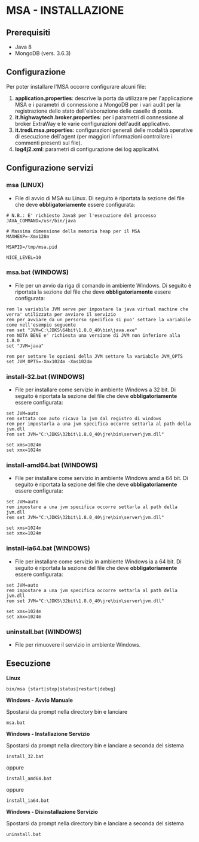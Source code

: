 # MSA - INSTALLAZIONE

## Prerequisiti

* Java 8
* MongoDB (vers. 3.6.3)

## Configurazione

Per poter installare l'MSA occorre configurare alcuni file:

1. **application.properties**: descrive la porta da utilizzare per l'applicazione MSA e i parametri di connessione a
MongoDB per i vari audit per la registrazione dello stato dell'elaborazione delle caselle di posta.
2. **it.highwaytech.broker.properties**: per i parametri di connessione al broker ExtraWay e le varie configurazioni
dell'audit applicativo.
3. **it.tredi.msa.properties**: configurazioni generali delle modalità operative di esecuzione dell'agent (per maggiori
informazioni controllare i commenti presenti sul file).
4. **log4j2.xml**: parametri di configurazione dei log applicativi.


## Configurazione servizi

### msa (LINUX)

- File di avvio di MSA su Linux.  Di seguito è riportata la sezione del file che deve **obbligatoriamente** essere 
configurata:

```
# N.B.: E' richiesto Java8 per l'esecuzione del processo
JAVA_COMMAND=/usr/bin/java

# Massima dimensione della memoria heap per il MSA
MAXHEAP=-Xmx128m

MSAPID=/tmp/msa.pid

NICE_LEVEL=10
```

### msa.bat (WINDOWS)

- File per un avvio da riga di comando in ambiente Windows. Di seguito è riportata la sezione del file che deve 
**obbligatoriamente** essere configurata:

```
rem la variabile JVM serve per impostare la java virtual machine che verra' utilizzata per avviare il servizio
rem per avviare da un persorso specifico si puo' settare la variabile come nell'esempio seguente
rem set "JVM=C:\JDKS\64bit\1.8.0_40\bin\java.exe"
rem NOTA BENE e' richiesta una versione di JVM non inferiore alla 1.8.0
set "JVM=java"

rem per settare le opzioni della JVM settare la variabile JVM_OPTS
set JVM_OPTS=-Xmx1024m -Xms1024m
```

### install-32.bat (WINDOWS)

- File per installare come servizio in ambiente Windows a 32 bit. Di seguito è riportata la sezione del file che deve 
**obbligatoriamente** essere configurata:

```
set JVM=auto
rem settata con auto ricava la jvm dal registro di windows
rem per impostarla a una jvm specifica occorre settarla al path della jvm.dll
rem set JVM="C:\JDKS\32bit\1.8.0_40\jre\bin\server\jvm.dll"

set xms=1024m
set xmx=1024m
```

### install-amd64.bat (WINDOWS)

- File per installare come servizio in ambiente Windows amd a 64 bit. Di seguito è riportata la sezione del file che deve 
**obbligatoriamente** essere configurata:

```
set JVM=auto
rem impostare a una jvm specifica occorre settarla al path della jvm.dll
rem set JVM="C:\JDKS\32bit\1.8.0_40\jre\bin\server\jvm.dll"

set xms=1024m
set xmx=1024m
```

### install-ia64.bat (WINDOWS)

- File per installare come servizio in ambiente Windows ia a 64 bit. Di seguito è riportata la sezione del file che deve 
**obbligatoriamente** essere configurata:

```
set JVM=auto
rem impostare a una jvm specifica occorre settarla al path della jvm.dll
rem set JVM="C:\JDKS\32bit\1.8.0_40\jre\bin\server\jvm.dll"

set xms=1024m
set xmx=1024m
```

### uninstall.bat (WINDOWS)

- File per rimuovere il servizio in ambiente Windows.


## Esecuzione

**Linux**

```
bin/msa {start|stop|status|restart|debug}
```

**Windows - Avvio Manuale**

Spostarsi da prompt nella directory bin e lanciare

```
msa.bat
```

**Windows - Installazione Servizio**

Spostarsi da prompt nella directory bin e lanciare a seconda del sistema

```
install_32.bat
```
oppure

```
install_amd64.bat
```
oppure

```
install_ia64.bat
```

**Windows - Disinstallazione Servizio**

Spostarsi da prompt nella directory bin e lanciare a seconda del sistema

```
uninstall.bat
```

